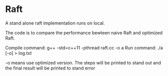 # Raft
A stand alone raft implementation runs on local.

The code is to compare the performance bewteen naive Raft and optimized Raft.

Compile command: g++ -std=c++11 -pthread raft.cc -o a
Run command: ./a [-o] > log.txt

-o means use optimized version. The steps will be printed to stand out and the final result will be printed to stand error
